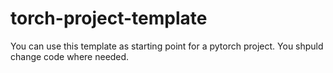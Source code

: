 ﻿# torch-project-template

You can use this template as starting point for a pytorch project. You shpuld change code where needed.

